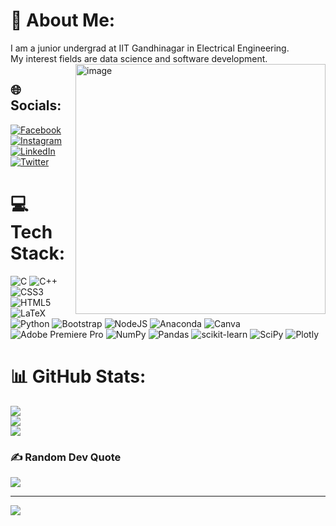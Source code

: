 # 💫 About Me:
I am a junior undergrad at IIT Gandhinagar in Electrical Engineering. <br>My interest fields are data science and software development.
<img align="right" alt = "image" width = "400" src = "[https://www.google.com/url?sa=i&url=https%3A%2F%2Fgfycat.com%2Fdiscover%2Fprogrammer-gifs&psig=AOvVaw1B_s-QXJaq8cbMf7n5_xfp&ust=1676322401758000&source=images&cd=vfe&ved=0CA8QjRxqFwoTCMiXvt3xkP0CFQAAAAAdAAAAABAE](https://gifdb.com/images/thumbnail/coding-animated-laptop-flow-stream-ja04010rm5o68zfk.gif)">

## 🌐 Socials:
[![Facebook](https://img.shields.io/badge/Facebook-%231877F2.svg?logo=Facebook&logoColor=white)](https://facebook.com/profile.php?id=100056211633081&mibextid=ZbWKwL) [![Instagram](https://img.shields.io/badge/Instagram-%23E4405F.svg?logo=Instagram&logoColor=white)](https://instagram.com/itz_ssandy) [![LinkedIn](https://img.shields.io/badge/LinkedIn-%230077B5.svg?logo=linkedin&logoColor=white)](https://linkedin.com/in/sandeep-patel-508503203/?lipi=urn%3Ali%3Apage%3Ad_flagship3_feed%3BAA7ZC1vDSUWfijan9i%2BEww%3D%3D) [![Twitter](https://img.shields.io/badge/Twitter-%231DA1F2.svg?logo=Twitter&logoColor=white)](https://twitter.com/@Sandeep59364163) 

# 💻 Tech Stack:
![C](https://img.shields.io/badge/c-%2300599C.svg?style=for-the-badge&logo=c&logoColor=white) ![C++](https://img.shields.io/badge/c++-%2300599C.svg?style=for-the-badge&logo=c%2B%2B&logoColor=white) ![CSS3](https://img.shields.io/badge/css3-%231572B6.svg?style=for-the-badge&logo=css3&logoColor=white) ![HTML5](https://img.shields.io/badge/html5-%23E34F26.svg?style=for-the-badge&logo=html5&logoColor=white) ![LaTeX](https://img.shields.io/badge/latex-%23008080.svg?style=for-the-badge&logo=latex&logoColor=white) ![Python](https://img.shields.io/badge/python-3670A0?style=for-the-badge&logo=python&logoColor=ffdd54) ![Bootstrap](https://img.shields.io/badge/bootstrap-%23563D7C.svg?style=for-the-badge&logo=bootstrap&logoColor=white) ![NodeJS](https://img.shields.io/badge/node.js-6DA55F?style=for-the-badge&logo=node.js&logoColor=white) ![Anaconda](https://img.shields.io/badge/Anaconda-%2344A833.svg?style=for-the-badge&logo=anaconda&logoColor=white) ![Canva](https://img.shields.io/badge/Canva-%2300C4CC.svg?style=for-the-badge&logo=Canva&logoColor=white) ![Adobe Premiere Pro](https://img.shields.io/badge/Adobe%20Premiere%20Pro-9999FF.svg?style=for-the-badge&logo=Adobe%20Premiere%20Pro&logoColor=white) ![NumPy](https://img.shields.io/badge/numpy-%23013243.svg?style=for-the-badge&logo=numpy&logoColor=white) ![Pandas](https://img.shields.io/badge/pandas-%23150458.svg?style=for-the-badge&logo=pandas&logoColor=white) ![scikit-learn](https://img.shields.io/badge/scikit--learn-%23F7931E.svg?style=for-the-badge&logo=scikit-learn&logoColor=white) ![SciPy](https://img.shields.io/badge/SciPy-%230C55A5.svg?style=for-the-badge&logo=scipy&logoColor=%white) ![Plotly](https://img.shields.io/badge/Plotly-%233F4F75.svg?style=for-the-badge&logo=plotly&logoColor=white)
# 📊 GitHub Stats:
![](https://github-readme-stats.vercel.app/api?username=ssandypatel&theme=dark&hide_border=false&include_all_commits=false&count_private=false)<br/>
![](https://github-readme-streak-stats.herokuapp.com/?user=ssandypatel&theme=dark&hide_border=false)<br/>
![](https://github-readme-stats.vercel.app/api/top-langs/?username=ssandypatel&theme=dark&hide_border=false&include_all_commits=false&count_private=false&layout=compact)

### ✍️ Random Dev Quote
![](https://quotes-github-readme.vercel.app/api?type=horizontal&theme=radical)

---
[![](https://visitcount.itsvg.in/api?id=ssandypatel&icon=0&color=0)](https://visitcount.itsvg.in)

<!-- Proudly created with GPRM ( https://gprm.itsvg.in ) -->
